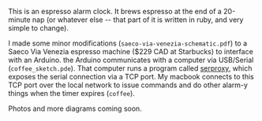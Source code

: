 This is an espresso alarm clock. It brews espresso at the end of a 20-minute nap (or whatever else -- that part of it is written in ruby, and very simple to change).

I made some minor modifications (`saeco-via-venezia-schematic.pdf`) to a Saeco Via Venezia espresso machine ($229 CAD at Starbucks) to interface with an Arduino. the Arduino communicates with a computer via USB/Serial (`coffee_sketch.pde`). That computer runs a program called [serproxy](http://www.lspace.nildram.co.uk/freeware.html), which exposes the serial connection via a TCP port. My macbook connects to this TCP port over the local network to issue commands and do other alarm-y things when the timer expires (`coffee`). 

Photos and more diagrams coming soon.
